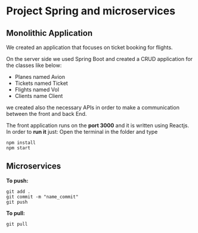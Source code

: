 # Project Spring and microservices

## Monolithic Application

We created an application that focuses on ticket booking for flights.

On the server side we used Spring Boot and created a CRUD application for the classes like below:

* Planes named Avion
* Tickets named Ticket
* Flights named Vol
* Clients name Client

we created also the necessary APIs in order to make a communication between the front and back End.

The front application runs on the **port 3000** and it is written using Reactjs. In order to **run it** just: Open the terminal in the folder and type

```
npm install
npm start
```

## Microservices

**To push:**
```
git add .
git commit -m "name_commit"
git push
```

**To pull:**
```
git pull
```

